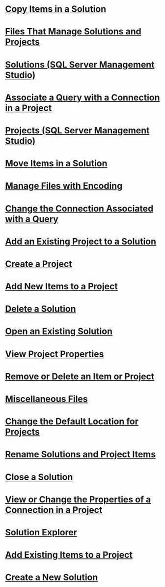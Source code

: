 # [Copy Items in a Solution](copy-items-in-a-solution.md)
# [Files That Manage Solutions and Projects](files-that-manage-solutions-and-projects.md)
# [Solutions (SQL Server Management Studio)](solutions-sql-server-management-studio.md)
# [Associate a Query with a Connection in a Project](associate-a-query-with-a-connection-in-a-project.md)
# [Projects (SQL Server Management Studio)](projects-sql-server-management-studio.md)
# [Move Items in a Solution](move-items-in-a-solution.md)
# [Manage Files with Encoding](manage-files-with-encoding.md)
# [Change the Connection Associated with a Query](change-the-connection-associated-with-a-query.md)
# [Add an Existing Project to a Solution](add-an-existing-project-to-a-solution.md)
# [Create a Project](create-a-project.md)
# [Add New Items to a Project](add-new-items-to-a-project.md)
# [Delete a Solution](delete-a-solution.md)
# [Open an Existing Solution](open-an-existing-solution.md)
# [View Project Properties](view-project-properties.md)
# [Remove or Delete an Item or Project](remove-or-delete-an-item-or-project.md)
# [Miscellaneous Files](miscellaneous-files.md)
# [Change the Default Location for Projects](change-the-default-location-for-projects.md)
# [Rename Solutions and Project Items](rename-solutions-and-project-items.md)
# [Close a Solution](close-a-solution.md)
# [View or Change the Properties of a Connection in a Project](view-or-change-the-properties-of-a-connection-in-a-project.md)
# [Solution Explorer](solution-explorer.md)
# [Add Existing Items to a Project](add-existing-items-to-a-project.md)
# [Create a New Solution](create-a-new-solution.md)
